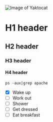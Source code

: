 ![Image of Yaktocat](https://octodex.github.com/images/yaktocat.png)


# H1 header
## H2 header
### H3 header
#### H4 header

```
ps -aux|grep apache
```

- [x] Wake up
- [ ] Work out
- [ ] Shower
- [ ] Get dressed
- [ ] Eat breakfast
